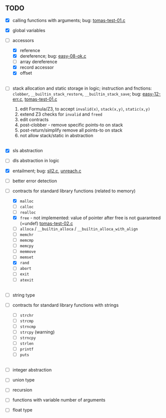 ## TODO

- [x] calling functions with arguments;
  bug: [tomas-test-01.c](tests/tomas-test-01.c#L14)

- [x] global variables

- [ ] accessors
  - [x] reference
  - [x] dereference; bug: [easy-08-ok.c](tests/easy-08-ok.c#L13)
  - [ ] array dereference
  - [x] record accessor
  - [x] offset
  <br/>
- [ ] stack allocation and static storage in logic;
  instruction and fnctions: `clobber`, `__builtin_stack_restore`, `__builtin_stack_save`;
  bug: [easy-12-err.c](tests/easy-12-err.c#L9), [tomas-test-01.c](tests/tomas-test-01.c#L14)
    1. edit Formula/Z3, to accept `invalid(x)`, `stack(x,y)`, `static(x,y)`
    2. extend Z3 checks for `invalid` and `freed`
    3. edit contracts
    4. post-clobber - remove specific points-to on stack
    5. post-return/simplify remove all points-to on stack
    6. not allow stack/static in abstraction
  <br/>
- [x] sls abstraction

- [ ] dls abstraction in logic

- [x] entailment; bug: [sll2.c](tests/sll2.c), [unreach.c](tests/unreach.c)

- [ ] better error detection

- [ ] contracts for standard library functions (related to memory)
  - [x] `malloc`
  - [ ] `calloc`
  - [ ] `realloc`
  - [x] `free` - not implemented: value of pointer after free is not guaranteed (=undef) [tomas-test-02.c](tests/tomas-test-02.c)
  - [ ] `alloca` / `__builtin_alloca` / `__builtin_alloca_with_align`
  - [ ] `memchr`
  - [ ] `memcmp`
  - [ ] `memcpy`
  - [ ] `memmove`
  - [ ] `memset`
  - [x] `rand`
  - [ ] `abort`
  - [ ] `exit`
  - [ ] `atexit`
  <br/>
- [ ] string type

- [ ] contracts for standard library functions with strings
  - [ ] `strchr`
  - [ ] `strcmp`
  - [ ] `strncmp`
  - [ ] `strcpy` (warning)
  - [ ] `strncpy`
  - [ ] `strlen`
  - [ ] `printf`
  - [ ] `puts`
  <br/>
- [ ] integer abstraction

- [ ] union type

- [ ] recursion

- [ ] functions with variable number of arguments

- [ ] float type
